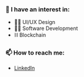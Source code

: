 ### 📖 I have an interest in:

- 👨‍🎨 UI/UX Design
- 👨‍💻 Software Development
- ⛓ Blockchain

### 📫 How to reach me:

- [LinkedIn](https://www.linkedin.com/in/marcusluissilva/)
